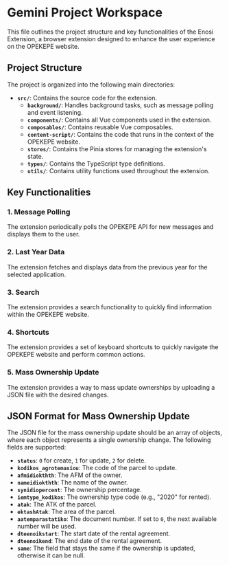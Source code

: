# Gemini Project Workspace

This file outlines the project structure and key functionalities of the Enosi Extension, a browser extension designed to enhance the user experience on the OPEKEPE website.

## Project Structure

The project is organized into the following main directories:

- **`src/`**: Contains the source code for the extension.
  - **`background/`**: Handles background tasks, such as message polling and event listening.
  - **`components/`**: Contains all Vue components used in the extension.
  - **`composables/`**: Contains reusable Vue composables.
  - **`content-script/`**: Contains the code that runs in the context of the OPEKEPE website.
  - **`stores/`**: Contains the Pinia stores for managing the extension's state.
  - **`types/`**: Contains the TypeScript type definitions.
  - **`utils/`**: Contains utility functions used throughout the extension.

## Key Functionalities

### 1. Message Polling

The extension periodically polls the OPEKEPE API for new messages and displays them to the user.

### 2. Last Year Data

The extension fetches and displays data from the previous year for the selected application.

### 3. Search

The extension provides a search functionality to quickly find information within the OPEKEPE website.

### 4. Shortcuts

The extension provides a set of keyboard shortcuts to quickly navigate the OPEKEPE website and perform common actions.

### 5. Mass Ownership Update

The extension provides a way to mass update ownerships by uploading a JSON file with the desired changes.

## JSON Format for Mass Ownership Update

The JSON file for the mass ownership update should be an array of objects, where each object represents a single ownership change. The following fields are supported:

- **`status`**: `0` for create, `1` for update, `2` for delete.
- **`kodikos_agrotemaxiou`**: The code of the parcel to update.
- **`afmidiokthth`**: The AFM of the owner.
- **`nameidiokthth`**: The name of the owner.
- **`synidiopercent`**: The ownership percentage.
- **`iemtype_kodikos`**: The ownership type code (e.g., "2020" for rented).
- **`atak`**: The ATK of the parcel.
- **`ektashAtak`**: The area of the parcel.
- **`aatemparastatiko`**: The document number. If set to `0`, the next available number will be used.
- **`dteenoikstart`**: The start date of the rental agreement.
- **`dteenoikend`**: The end date of the rental agreement.
- **`same`**: The field that stays the same if the ownership is updated, otherwise it can be null.
